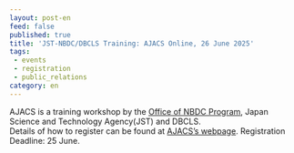 ```yaml
---
layout: post-en
feed: false
published: true
title: 'JST-NBDC/DBCLS Training: AJACS Online, 26 June 2025'
tags:
 - events
 - registration
 - public_relations
category: en
---
```

AJACS is a training workshop by the [Office of NBDC Program](https://biosciencedbc.jp/en/), Japan Science and Technology Agency(JST) and DBCLS.
<br />
Details of how to register can be found at [AJACS’s webpage](https://biosciencedbc.jp/event/ajacs/ajacs2025-06-26-knowledge-graph-and-ontology.html). Registration Deadline: 25 June.
